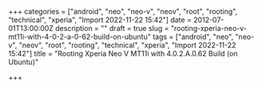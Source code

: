 +++
categories = ["android", "neo", "neo-v", "neov", "root", "rooting", "technical", "xperia", "Import 2022-11-22 15:42"]
date = 2012-07-01T13:00:00Z
description = ""
draft = true
slug = "rooting-xperia-neo-v-mt11i-with-4-0-2-a-0-62-build-on-ubuntu"
tags = ["android", "neo", "neo-v", "neov", "root", "rooting", "technical", "xperia", "Import 2022-11-22 15:42"]
title = "Rooting Xperia Neo V MT11i with 4.0.2.A.0.62 Build (on Ubuntu)"

+++




